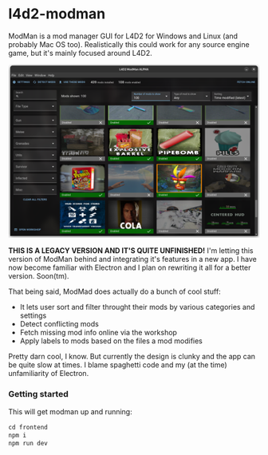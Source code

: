 # l4d2-modman

ModMan is a mod manager GUI for L4D2 for Windows and Linux (and probably Mac OS too). Realistically this could work for any source engine game, but it's mainly focused around L4D2. 

![ModMan in action](/media/showcase.png)

**THIS IS A LEGACY VERSION AND IT'S QUITE UNFINISHED!**  I'm letting this version of ModMan behind and integrating it's features in a new app. I have now become familiar with Electron and I plan on rewriting it all for a better version. Soon(tm).

That being said, ModMad does actually do a bunch of cool stuff:

- It lets user sort and filter throught their mods by various categories and settings
- Detect conflicting mods
- Fetch missing mod info online via the workshop
- Apply labels to mods based on the files a mod modifies

Pretty darn cool, I know. But currently the design is clunky and the app can be quite slow at times. I blame spaghetti code and my (at the time) unfamiliarity of Electron.

### Getting started

This will get modman up and running:

```
cd frontend
npm i
npm run dev
```
